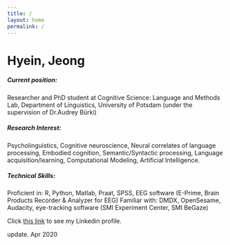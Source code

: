 ```yaml
---
title: /
layout: home
permalink: /
---
```


# Hyein, Jeong

##### Current position: 
Researcher and PhD student at Cognitive Science: Language and Methods Lab, Department of Linguistics, University of Potsdam (under the supervision of Dr.Audrey Bürki)</li> 

##### Research Interest:
Psycholinguistics, Cognitive neuroscience, Neural correlates of language processing, Embodied cognition, Semantic/Syntactic processing, Language acquisition/learning, Computational Modeling, Artificial Intelligence.

##### Technical Skills:
Proficient in: R, Python, Matlab, Praat, SPSS, EEG software (E-Prime, Brain Products Recorder & Analyzer for EEG)
Familiar with: DMDX, OpenSesame, Audacity, eye-tracking software (SMI Experiment Center, SMI BeGaze) 

Click [this link](https://www.linkedin.com/in/hyein-jeong-aab448a3/) to see my Linkedin profile. 


update. Apr 2020
